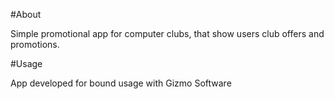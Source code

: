 #About

Simple promotional app for computer clubs, that show users club offers and promotions.

#Usage

App developed for bound usage with Gizmo Software